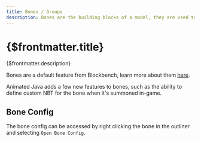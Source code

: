 ```yaml
---
title: Bones / Groups
description: Bones are the building blocks of a model, they are used to build the structure of a model.
---
```


# {$frontmatter.title}

{$frontmatter.description}

Bones are a default feature from Blockbench, learn more about them [here](https://www.blockbench.net/wiki/guides/bedrock-modeling#bone-structure).

Animated Java adds a few new features to bones, such as the ability to define custom NBT for the bone when it's summoned in-game.

## Bone Config

The bone config can be accessed by right clicking the bone in the outliner and selecting `Open Bone Config`.
